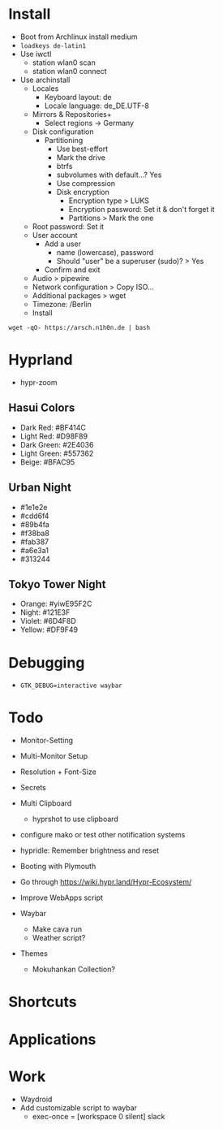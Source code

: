 # Install
- Boot from Archlinux install medium
- ``loadkeys de-latin1``
- Use iwctl
  - station wlan0 scan
  - station wlan0 connect <tab>
- Use archinstall
  - Locales
    - Keyboard layout: de
    - Locale language: de_DE.UTF-8
  - Mirrors & Repositories+
    - Select regions -> Germany
  - Disk configuration
    - Partitioning
      - Use best-effort
      - Mark the drive
      - btrfs
      - subvolumes with default...? Yes
      - Use compression
      - Disk encryption
        - Encryption type > LUKS
        - Encryption password: Set it & don't forget it
        - Partitions > Mark the one
  - Root password: Set it
  - User account
    - Add a user
      - name (lowercase), password
      - Should "user" be a superuser (sudo)? > Yes
    - Confirm and exit
  - Audio > pipewire
  - Network configuration > Copy ISO...
  - Additional packages > wget
  - Timezone: /Berlin
  - Install

```wget -qO- https://arsch.n1h0n.de | bash```

# Hyprland

- hypr-zoom

## Hasui Colors

- Dark Red: #BF414C
- Light Red: #D98F89
- Dark Green: #2E4036
- Light Green: #557362
- Beige: #BFAC95

## Urban Night

- #1e1e2e
- #cdd6f4
- #89b4fa
- #f38ba8
- #fab387
- #a6e3a1
- #313244

## Tokyo Tower Night

- Orange: #yiwE95F2C
- Night: #121E3F
- Violet: #6D4F8D
- Yellow: #DF9F49

# Debugging

- ```GTK_DEBUG=interactive waybar```

# Todo

- Monitor-Setting
- Multi-Monitor Setup
- Resolution + Font-Size
- Secrets
- Multi Clipboard
  - hyprshot to use clipboard

- configure mako or test other notification systems

- hypridle: Remember brightness and reset
- Booting with Plymouth

- Go through https://wiki.hypr.land/Hypr-Ecosystem/

- Improve WebApps script

- Waybar
  - Make cava run
  - Weather script?


- Themes
  - Mokuhankan Collection?

# Shortcuts

# Applications

# Work
- Waydroid
- Add customizable script to waybar
  - exec-once = [workspace 0 silent] slack
